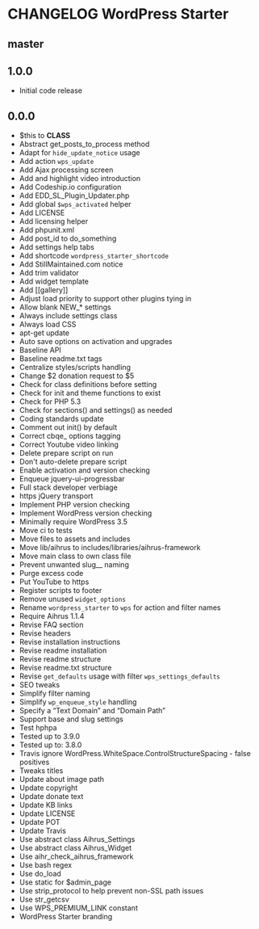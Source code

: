 # CHANGELOG WordPress Starter

## master

## 1.0.0
* Initial code release 

## 0.0.0
* $this to __CLASS__
* Abstract get_posts_to_process method
* Adapt for `hide_update_notice` usage
* Add action `wps_update`
* Add Ajax processing screen
* Add and highlight video introduction
* Add Codeship.io configuration
* Add EDD_SL_Plugin_Updater.php
* Add global `$wps_activated` helper
* Add LICENSE
* Add licensing helper
* Add phpunit.xml
* Add post_id to do_something
* Add settings help tabs
* Add shortcode `wordpress_starter_shortcode`
* Add StillMaintained.com notice
* Add trim validator
* Add widget template
* Add [[gallery]]
* Adjust load priority to support other plugins tying in
* Allow blank NEW_* settings
* Always include settings class
* Always load CSS
* apt-get update
* Auto save options on activation and upgrades
* Baseline API
* Baseline readme.txt tags
* Centralize styles/scripts handling
* Change $2 donation request to $5
* Check for class definitions before setting
* Check for init and theme functions to exist
* Check for PHP 5.3
* Check for sections() and settings() as needed
* Coding standards update
* Comment out init() by default
* Correct cbqe_ options tagging
* Correct Youtube video linking
* Delete prepare script on run
* Don't auto-delete prepare script
* Enable activation and version checking
* Enqueue jquery-ui-progressbar
* Full stack developer verbiage
* https jQuery transport
* Implement PHP version checking
* Implement WordPress version checking
* Minimally require WordPress 3.5
* Move ci to tests
* Move files to assets and includes
* Move lib/aihrus to includes/libraries/aihrus-framework
* Move main class to own class file
* Prevent unwanted slug__ naming
* Purge excess code
* Put YouTube to https
* Register scripts to footer
* Remove unused `widget_options`
* Rename `wordpress_starter` to `wps` for action and filter names
* Require Aihrus 1.1.4
* Revise FAQ section
* Revise headers
* Revise installation instructions
* Revise readme installation
* Revise readme structure
* Revise readme.txt structure
* Revise `get_defaults` usage with filter `wps_settings_defaults`
* SEO tweaks
* Simplify filter naming
* Simplify `wp_enqueue_style` handling
* Specify a “Text Domain” and “Domain Path”
* Support base and slug settings
* Test hphpa
* Tested up to 3.9.0
* Tested up to: 3.8.0
* Travis ignore WordPress.WhiteSpace.ControlStructureSpacing - false positives
* Tweaks titles
* Update about image path
* Update copyright
* Update donate text
* Update KB links
* Update LICENSE
* Update POT
* Update Travis
* Use abstract class Aihrus_Settings
* Use abstract class Aihrus_Widget
* Use aihr_check_aihrus_framework
* Use bash regex
* Use do_load
* Use static for $admin_page
* Use strip_protocol to help prevent non-SSL path issues
* Use str_getcsv
* Use WPS_PREMIUM_LINK constant
* WordPress Starter branding